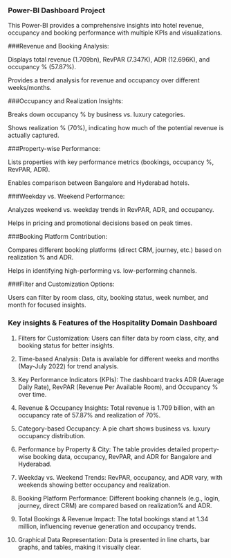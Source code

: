 ### Power-BI Dashboard Project
This Power-BI provides a comprehensive insights into hotel revenue, occupancy and booking performance with multiple KPIs and visualizations.

###Revenue and Booking Analysis:

Displays total revenue (1.709bn), RevPAR (7.347K), ADR (12.696K), and occupancy % (57.87%).

Provides a trend analysis for revenue and occupancy over different weeks/months.


###Occupancy and Realization Insights:

Breaks down occupancy % by business vs. luxury categories.

Shows realization % (70%), indicating how much of the potential revenue is actually captured.


###Property-wise Performance:

Lists properties with key performance metrics (bookings, occupancy %, RevPAR, ADR).

Enables comparison between Bangalore and Hyderabad hotels.


###Weekday vs. Weekend Performance:

Analyzes weekend vs. weekday trends in RevPAR, ADR, and occupancy.

Helps in pricing and promotional decisions based on peak times.


###Booking Platform Contribution:

Compares different booking platforms (direct CRM, journey, etc.) based on realization % and ADR.

Helps in identifying high-performing vs. low-performing channels.


###Filter and Customization Options:

Users can filter by room class, city, booking status, week number, and month for focused insights.



### Key insights & Features of the Hospitality Domain Dashboard

1. Filters for Customization: Users can filter data by room class, city, and booking status for better insights.


2. Time-based Analysis: Data is available for different weeks and months (May-July 2022) for trend analysis.


3. Key Performance Indicators (KPIs): The dashboard tracks ADR (Average Daily Rate), RevPAR (Revenue Per Available Room), and Occupancy % over time.


4. Revenue & Occupancy Insights: Total revenue is 1.709 billion, with an occupancy rate of 57.87% and realization of 70%.


5. Category-based Occupancy: A pie chart shows business vs. luxury occupancy distribution.


6. Performance by Property & City: The table provides detailed property-wise booking data, occupancy, RevPAR, and ADR for Bangalore and Hyderabad.


7. Weekday vs. Weekend Trends: RevPAR, occupancy, and ADR vary, with weekends showing better occupancy and realization.


8. Booking Platform Performance: Different booking channels (e.g., login, journey, direct CRM) are compared based on realization% and ADR.


9. Total Bookings & Revenue Impact: The total bookings stand at 1.34 million, influencing revenue generation and occupancy trends.


10. Graphical Data Representation: Data is presented in line charts, bar graphs, and tables, making it visually clear.

